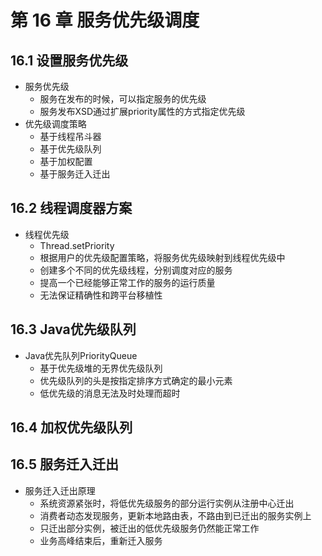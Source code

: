 
# 第 16 章 服务优先级调度

## 16.1 设置服务优先级

* 服务优先级
  * 服务在发布的时候，可以指定服务的优先级
  * 服务发布XSD通过扩展priority属性的方式指定优先级
* 优先级调度策略
  * 基于线程吊斗器
  * 基于优先级队列
  * 基于加权配置
  * 基于服务迁入迁出

## 16.2 线程调度器方案

* 线程优先级
  * Thread.setPriority
  * 根据用户的优先级配置策略，将服务优先级映射到线程优先级中
  * 创建多个不同的优先级线程，分别调度对应的服务
  * 提高一个已经能够正常工作的服务的运行质量
  * 无法保证精确性和跨平台移植性

## 16.3 Java优先级队列

* Java优先队列PriorityQueue
  * 基于优先级堆的无界优先级队列
  * 优先级队列的头是按指定排序方式确定的最小元素
  * 低优先级的消息无法及时处理而超时

## 16.4 加权优先级队列

## 16.5 服务迁入迁出

* 服务迁入迁出原理
  * 系统资源紧张时，将低优先级服务的部分运行实例从注册中心迁出
  * 消费者动态发现服务，更新本地路由表，不路由到已迁出的服务实例上
  * 只迁出部分实例，被迁出的低优先级服务仍然能正常工作
  * 业务高峰结束后，重新迁入服务

